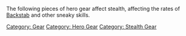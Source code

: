 The following pieces of hero gear affect stealth, affecting the rates of
[Backstab](Backstab "wikilink") and other sneaky skills.

[Category: Gear](Category:_Gear "wikilink") [Category: Hero
Gear](Category:_Hero_Gear "wikilink") [Category: Stealth
Gear](Category:_Stealth_Gear "wikilink")
